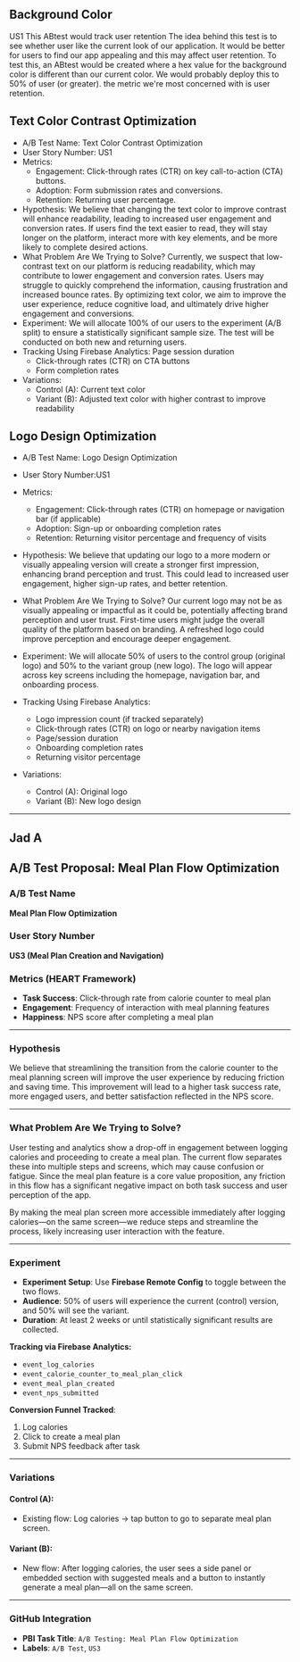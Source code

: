 ## Background Color
US1
This ABtest would track user retention
The idea behind this test is to see whether user like the current look of our application.  It would be better for users to find our app appealing and this may affect user retention.
To test this, an ABtest would be created where a hex value for the background color is different than our current color.  We would probably deploy this to 50% of user (or greater).  the metric we're most concerned with is user retention.


## Text Color Contrast Optimization
- A/B Test Name: Text Color Contrast Optimization
- User Story Number: US1
- Metrics:
    - Engagement: Click-through rates (CTR) on key call-to-action (CTA) buttons.
    - Adoption: Form submission rates and conversions.
    - Retention: Returning user percentage.
- Hypothesis:  We believe that changing the text color to improve contrast will enhance readability, leading to increased user engagement and conversion rates. If users find the text easier to read, they will stay longer on the platform, interact more with key elements, and be more likely to complete desired actions.
- What Problem Are We Trying to Solve?  Currently, we suspect that low-contrast text on our platform is reducing readability, which may contribute to lower engagement and conversion rates. Users may struggle to quickly comprehend the information, causing frustration and increased bounce rates. By optimizing text color, we aim to improve the user experience, reduce cognitive load, and ultimately drive higher engagement and conversions.
- Experiment: We will allocate 100% of our users to the experiment (A/B split) to ensure a statistically significant sample size. The test will be conducted on both new and returning users.
- Tracking Using Firebase Analytics: Page session duration
  - Click-through rates (CTR) on CTA buttons
  - Form completion rates
- Variations:
    - Control (A): Current text color
    - Variant (B): Adjusted text color with higher contrast to improve readability



## Logo Design Optimization
- A/B Test Name: Logo Design Optimization  
- User Story Number:US1  
- Metrics:
  - Engagement: Click-through rates (CTR) on homepage or navigation bar (if applicable)
  - Adoption: Sign-up or onboarding completion rates
  - Retention: Returning visitor percentage and frequency of visits

- Hypothesis:
  We believe that updating our logo to a more modern or visually appealing version will create a stronger first impression, enhancing brand perception and trust. This could lead to increased user engagement, higher sign-up rates, and better retention.

- What Problem Are We Trying to Solve?
  Our current logo may not be as visually appealing or impactful as it could be, potentially affecting brand perception and user trust. First-time users might judge the overall quality of the platform based on branding. A refreshed logo could improve perception and encourage deeper engagement.

- Experiment:
  We will allocate 50% of users to the control group (original logo) and 50% to the variant group (new logo). The logo will appear across key screens including the homepage, navigation bar, and onboarding process.

- Tracking Using Firebase Analytics:
  - Logo impression count (if tracked separately)
  - Click-through rates (CTR) on logo or nearby navigation items
  - Page/session duration
  - Onboarding completion rates
  - Returning visitor percentage

- Variations:
  - Control (A): Original logo  
  - Variant (B): New logo design
 

---
## Jad A
## A/B Test Proposal: Meal Plan Flow Optimization

### A/B Test Name
**Meal Plan Flow Optimization**

### User Story Number
**US3 (Meal Plan Creation and Navigation)**

### Metrics (HEART Framework)
- **Task Success**: Click-through rate from calorie counter to meal plan
- **Engagement**: Frequency of interaction with meal planning features
- **Happiness**: NPS score after completing a meal plan

---

### Hypothesis
We believe that streamlining the transition from the calorie counter to the meal planning screen will improve the user experience by reducing friction and saving time. This improvement will lead to a higher task success rate, more engaged users, and better satisfaction reflected in the NPS score.

---

### What Problem Are We Trying to Solve?
User testing and analytics show a drop-off in engagement between logging calories and proceeding to create a meal plan. The current flow separates these into multiple steps and screens, which may cause confusion or fatigue. Since the meal plan feature is a core value proposition, any friction in this flow has a significant negative impact on both task success and user perception of the app.

By making the meal plan screen more accessible immediately after logging calories—on the same screen—we reduce steps and streamline the process, likely increasing user interaction with the feature.

---

### Experiment

- **Experiment Setup**: Use **Firebase Remote Config** to toggle between the two flows.
- **Audience**: 50% of users will experience the current (control) version, and 50% will see the variant.
- **Duration**: At least 2 weeks or until statistically significant results are collected.

**Tracking via Firebase Analytics:**
- `event_log_calories`
- `event_calorie_counter_to_meal_plan_click`
- `event_meal_plan_created`
- `event_nps_submitted`

**Conversion Funnel Tracked**:
1. Log calories  
2. Click to create a meal plan  
3. Submit NPS feedback after task

---

### Variations

#### Control (A):
- Existing flow: Log calories → tap button to go to separate meal plan screen.

#### Variant (B):
- New flow: After logging calories, the user sees a side panel or embedded section with suggested meals and a button to instantly generate a meal plan—all on the same screen.

---

### GitHub Integration
- **PBI Task Title**: `A/B Testing: Meal Plan Flow Optimization`
- **Labels**: `A/B Test`, `US3`

